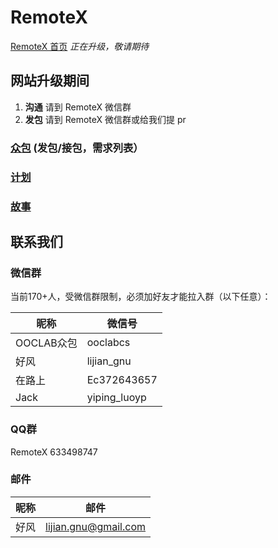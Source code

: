 # RemoteX

[RemoteX 首页](https://remotex.ooclab.org) *_正在升级，敬请期待_*

## 网站升级期间

1. **沟通** 请到 RemoteX 微信群
2. **发包** 请到 RemoteX 微信群或给我们提 pr

### [众包](zb/index.md) (发包/接包，需求列表）
### [计划](plan/index.md)
### [故事](story/index.md)

## 联系我们

### 微信群

当前170+人，受微信群限制，必须加好友才能拉入群（以下任意）：

| 昵称 | 微信号 |
|-------|-----|
| OOCLAB众包 | ooclabcs |
| 好风 | lijian_gnu |
| 在路上 | Ec372643657 |
| Jack | yiping_luoyp |

### QQ群

RemoteX 633498747

### 邮件

| 昵称 | 邮件 |
|-----|------|
| 好风 | lijian.gnu@gmail.com |
